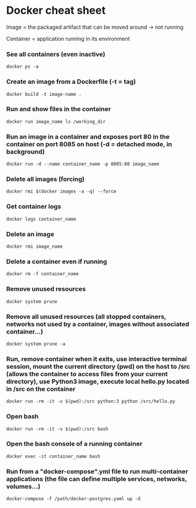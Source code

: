 # Docker cheat sheet

Image = the packaged artifact that can be moved around -> not running

Container = application running in its environment

### See all containers (even inactive)

`docker ps -a`

### Create an image from a Dockerfile (-t = tag)

`docker build -t image-name .`

### Run and show files in the container

`docker run image_name ls /working_dir`

### Run an image in a container and exposes port 80 in the container on port 8085 on host (-d = detached mode, in background)

`docker run -d --name container_name -p 8085:80 image_name`

### Delete all images (forcing)

`docker rmi $(docker images -a -q) --force`

### Get container logs

`docker logs container_name`

### Delete an image

`docker rmi image_name`

### Delete a container even if running

`docker rm -f container_name`

### Remove unused resources

`docker system prune`

### Remove all unused resources (all stopped containers, networks not used by a container, images without associated container...)

`docker system prune -a`

### Run, remove container when it exits, use interactive terminal session, mount the current directory (pwd) on the host to /src (allows the container to access files from your current directory), use Python3 image, execute local hello.py located in /src on the container

`docker run -rm -it -v $(pwd):/src python:3 python /src/hello.py`

### Open bash

`docker run -rm -it -v $(pwd):/src bash`

### Open the bash console of a running container

`docker exec -it container_name bash`

### Run from a "docker-compose".yml file to run multi-container applications (the file can define multiple services, networks, volumes...)

`docker-compose -f /path/docker-postgres.yaml up -d` 

 